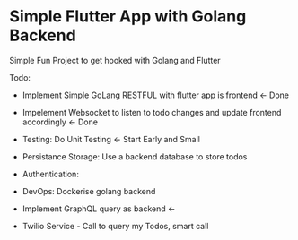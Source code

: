# Simple Flutter App with Golang Backend

Simple Fun Project to get hooked with Golang and Flutter

Todo: 
- Implement Simple GoLang RESTFUL with flutter app is frontend <- Done
- Impelement Websocket to listen to todo changes and update frontend accordingly <- Done


- Testing: Do Unit Testing <- Start Early and Small
- Persistance Storage: Use a backend database to store todos
- Authentication:
- DevOps: Dockerise golang backend
- Implement GraphQL query as backend <-
- Twilio Service - Call to query my Todos, smart call